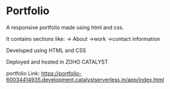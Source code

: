 # Portfolio

A responsive portfolio made using html and css.

It contains sections like:
          -> About
          ->work
          ->contact information

          
Developed using HTML and CSS 

Deployed and hosted in ZOHO CATALYST

portfolio Link:
https://portfolio-60034414935.development.catalystserverless.in/app/index.html

